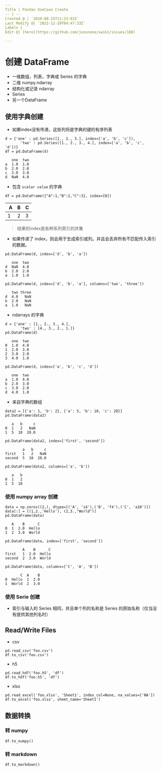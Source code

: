 ```yaml
---
Title | Pandas UseCase Create
-- | --
Created @ | `2019-08-15T11:23:03Z`
Last Modify @| `2022-12-28T04:47:33Z`
Labels | ``
Edit @| [here](https://github.com/junxnone/xwiki/issues/188)

---
```

# 创建 DataFrame


- 一维数组，列表，字典或 Series 的字典
- 二维 numpy.ndarray
- 结构化或记录 ndarray
- Series
- 另一个DataFrame

## 使用字典创建

- 如果index没有传递，这些列将是字典的键的有序列表

```
d = {'one' : pd.Series([1., 2., 3.], index=['a', 'b', 'c']),
       'two' : pd.Series([1., 2., 3., 4.], index=['a', 'b', 'c', 'd'])}
df = pd.DataFrame(d)

   one  two
a  1.0  1.0
b  2.0  2.0
c  3.0  3.0
d  NaN  4.0
```

- 包含 `scalar value` 的字典

```
df = pd.DataFrame({"A":1,"B":2,"C":3}, index=[0])
```

 A | B | C
-- | -- | -- 
1 | 2 | 3


> 结果的index是各种系列索引的并集


- 如果传递了 index，则会用于生成索引或列。并且会丢弃所有不匹配传入索引的数据。

```
pd.DataFrame(d, index=['d', 'b', 'a'])

   one  two
d  NaN  4.0
b  2.0  2.0
a  1.0  1.0

pd.DataFrame(d, index=['d', 'b', 'a'], columns=['two', 'three'])

   two three
d  4.0   NaN
b  2.0   NaN
a  1.0   NaN
```

- ndarrays 的字典

```
d = {'one' : [1., 2., 3., 4.],
       'two' : [4., 3., 2., 1.]}
pd.DataFrame(d)

   one  two
0  1.0  4.0
1  2.0  3.0
2  3.0  2.0
3  4.0  1.0

pd.DataFrame(d, index=['a', 'b', 'c', 'd'])

   one  two
a  1.0  4.0
b  2.0  3.0
c  3.0  2.0
d  4.0  1.0
```

- 来自字典的数组

```
data2 = [{'a': 1, 'b': 2}, {'a': 5, 'b': 10, 'c': 20}]
pd.DataFrame(data2)

   a   b     c
0  1   2   NaN
1  5  10  20.0

pd.DataFrame(data2, index=['first', 'second'])

        a   b     c
first   1   2   NaN
second  5  10  20.0

pd.DataFrame(data2, columns=['a', 'b'])

   a   b
0  1   2
1  5  10
```

### 使用 numpy array 创建

```
data = np.zeros((2,), dtype=[('A', 'i4'),('B', 'f4'),('C', 'a10')])
data[:] = [(1,2.,'Hello'), (2,3.,"World")]
pd.DataFrame(data)

   A    B      C
0  1  2.0  Hello
1  2  3.0  World

pd.DataFrame(data, index=['first', 'second'])

        A    B      C
first   1  2.0  Hello
second  2  3.0  World

pd.DataFrame(data, columns=['C', 'A', 'B'])

       C  A    B
0  Hello  1  2.0
1  World  2  3.0
```

### 使用 Serie 创建

- 索引与输入的 Series 相同，并且单个列的名称是 Series 的原始名称（仅当没有提供其他列名时）


##  Read/Write Files

- csv

```
pd.read_csv('foo.csv')
df.to_csv('foo.csv')
```
- h5

```
pd.read_hdf('foo.h5', 'df')
df.to_hdf('foo.h5', 'df')
```
- xlsx

```
pd.read_excel('foo.xlsx', 'Sheet1', index_col=None, na_values=['NA'])
df.to_excel('foo.xlsx', sheet_name='Sheet1')
```


## 数据转换

### 转 numpy

```
df.to_numpy()
```

### 转 markdown

```
df.to_markdown()
```



